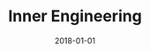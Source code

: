 ---
layout: site
title: "Inner Engineering"
date: 2018-01-01
categories: [community]
version: 1.4.5
major: 1
minor: 4
patch: 5
slug: innerengineering
link: http://www.innerengineering.com/
permalink: /sites/:slug
---